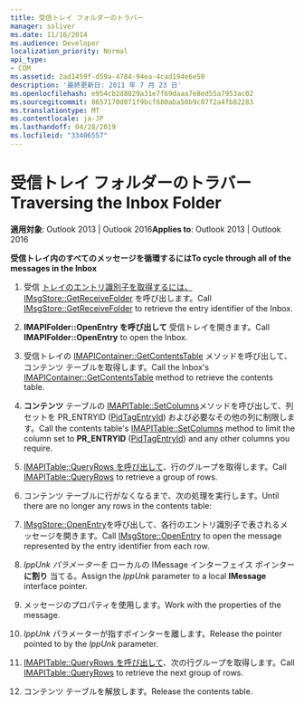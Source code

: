 ```yaml
---
title: 受信トレイ フォルダーのトラバー
manager: soliver
ms.date: 11/16/2014
ms.audience: Developer
localization_priority: Normal
api_type:
- COM
ms.assetid: 2ad1459f-d59a-4784-94ea-4cad194e6e50
description: '最終更新日: 2011 年 7 月 23 日'
ms.openlocfilehash: e954cb2d8029a31e7f69daaa7e8ed55a7953ac02
ms.sourcegitcommit: 8657170d071f9bcf680aba50b9c07f2a4fb82283
ms.translationtype: MT
ms.contentlocale: ja-JP
ms.lasthandoff: 04/28/2019
ms.locfileid: "33406557"
---
```

# <a name="traversing-the-inbox-folder"></a><span data-ttu-id="5cf5e-103">受信トレイ フォルダーのトラバー</span><span class="sxs-lookup"><span data-stu-id="5cf5e-103">Traversing the Inbox Folder</span></span>

  
  
<span data-ttu-id="5cf5e-104">**適用対象**: Outlook 2013 | Outlook 2016</span><span class="sxs-lookup"><span data-stu-id="5cf5e-104">**Applies to**: Outlook 2013 | Outlook 2016</span></span> 
  
 <span data-ttu-id="5cf5e-105">**受信トレイ内のすべてのメッセージを循環するには**</span><span class="sxs-lookup"><span data-stu-id="5cf5e-105">**To cycle through all of the messages in the Inbox**</span></span>
  
1. <span data-ttu-id="5cf5e-106">受信 [トレイのエントリ識別子を取得するには、IMsgStore::GetReceiveFolder](imsgstore-getreceivefolder.md) を呼び出します。</span><span class="sxs-lookup"><span data-stu-id="5cf5e-106">Call [IMsgStore::GetReceiveFolder](imsgstore-getreceivefolder.md) to retrieve the entry identifier of the Inbox.</span></span> 
    
2. <span data-ttu-id="5cf5e-107">**IMAPIFolder::OpenEntry を呼び出して** 受信トレイを開きます。</span><span class="sxs-lookup"><span data-stu-id="5cf5e-107">Call **IMAPIFolder::OpenEntry** to open the Inbox.</span></span> 
    
3. <span data-ttu-id="5cf5e-108">受信トレイの [IMAPIContainer::GetContentsTable](imapicontainer-getcontentstable.md) メソッドを呼び出して、コンテンツ テーブルを取得します。</span><span class="sxs-lookup"><span data-stu-id="5cf5e-108">Call the Inbox's [IMAPIContainer::GetContentsTable](imapicontainer-getcontentstable.md) method to retrieve the contents table.</span></span> 
    
4. <span data-ttu-id="5cf5e-109">**コンテンツ** テーブルの [IMAPITable::SetColumns](imapitable-setcolumns.md)メソッドを呼び出して、列セットを PR_ENTRYID ([PidTagEntryId](pidtagentryid-canonical-property.md)) および必要なその他の列に制限します。</span><span class="sxs-lookup"><span data-stu-id="5cf5e-109">Call the contents table's [IMAPITable::SetColumns](imapitable-setcolumns.md) method to limit the column set to **PR_ENTRYID** ([PidTagEntryId](pidtagentryid-canonical-property.md)) and any other columns you require.</span></span> 
    
5. <span data-ttu-id="5cf5e-110">[IMAPITable::QueryRows を呼び出して](imapitable-queryrows.md)、行のグループを取得します。</span><span class="sxs-lookup"><span data-stu-id="5cf5e-110">Call [IMAPITable::QueryRows](imapitable-queryrows.md) to retrieve a group of rows.</span></span> 
    
6. <span data-ttu-id="5cf5e-111">コンテンツ テーブルに行がなくなるまで、次の処理を実行します。</span><span class="sxs-lookup"><span data-stu-id="5cf5e-111">Until there are no longer any rows in the contents table:</span></span>
    
1. <span data-ttu-id="5cf5e-112">[IMsgStore::OpenEntry](imsgstore-openentry.md)を呼び出して、各行のエントリ識別子で表されるメッセージを開きます。</span><span class="sxs-lookup"><span data-stu-id="5cf5e-112">Call [IMsgStore::OpenEntry](imsgstore-openentry.md) to open the message represented by the entry identifier from each row.</span></span> 
    
2. <span data-ttu-id="5cf5e-113">_lppUnk パラメーターを_ ローカルの IMessage インターフェイス ポインター **に割り** 当てる。</span><span class="sxs-lookup"><span data-stu-id="5cf5e-113">Assign the  _lppUnk_ parameter to a local **IMessage** interface pointer.</span></span> 
    
3. <span data-ttu-id="5cf5e-114">メッセージのプロパティを使用します。</span><span class="sxs-lookup"><span data-stu-id="5cf5e-114">Work with the properties of the message.</span></span>
    
4. <span data-ttu-id="5cf5e-115">_lppUnk_ パラメーターが指すポインターを離します。</span><span class="sxs-lookup"><span data-stu-id="5cf5e-115">Release the pointer pointed to by the  _lppUnk_ parameter.</span></span> 
    
5. <span data-ttu-id="5cf5e-116">[IMAPITable::QueryRows を呼び出して](imapitable-queryrows.md)、次の行グループを取得します。</span><span class="sxs-lookup"><span data-stu-id="5cf5e-116">Call [IMAPITable::QueryRows](imapitable-queryrows.md) to retrieve the next group of rows.</span></span> 
    
7. <span data-ttu-id="5cf5e-117">コンテンツ テーブルを解放します。</span><span class="sxs-lookup"><span data-stu-id="5cf5e-117">Release the contents table.</span></span>
    

